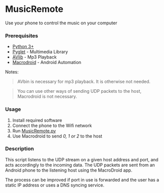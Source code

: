 # MusicRemote
Use your phone to control the music on your computer

### Prerequisites
* [Python 3+](https://www.python.org/downloads/)
* [Pyglet](https://bitbucket.org/pyglet/pyglet/wiki/Download) - Multimedia Library
* [AVlib](https://avbin.github.io/AVbin/Download.html) - Mp3 Playback
* [Macrodroid](https://play.google.com/store/apps/details?id=com.arlosoft.macrodroid) - Android Automation

Notes:
> AVbin is necessary for mp3 playback. It is otherwise not needed.

> You can use other ways of sending UDP packets to the host,
>Macrodroid is not necessary.

### Usage
1. Install required software
2. Connect the phone to the Wifi network
3. Run [MusicRemote.py](/MusicRemote.py)
4. Use Macrodroid to send *0, 1 or 2* to the host

### Description
This script listens to the UDP stream on a given
host address and port, and acts accordingly to
the incoming data.
The UDP packets are sent from an Android phone
to the listening host using the MacroDroid app.

The process can be improved if port in use is
forwarded and the user has a static IP address
or uses a DNS syncing service.
